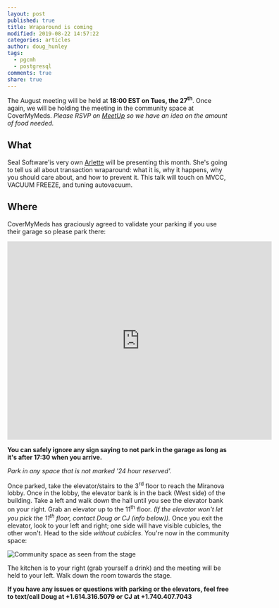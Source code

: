 ```yaml
---
layout: post
published: true
title: Wraparound is coming
modified: 2019-08-22 14:57:22
categories: articles
author: doug_hunley
tags:
  - pgcmh
  - postgresql
comments: true
share: true
---
```


The August meeting will be held at **18:00 EST on Tues, the 27<sup>th</sup>**. Once again, we will be holding the meeting in the community space at CoverMyMeds. *Please RSVP on [MeetUp](https://www.meetup.com/postgresCMH/events/bjbmcmyzlbkc/) so we have an idea on the amount of food needed.*

What
----

Seal Software'is very own [Arlette](https://www.linkedin.com/in/arlette-garay-28075a2/) will be presenting this month. She's going to tell us all about transaction wraparound: what it is, why it happens, why you should care about, and how to prevent it. This talk will touch on MVCC, VACUUM FREEZE, and tuning autovacuum.



Where
-----

CoverMyMeds has graciously agreed to validate your parking if you use their garage so please park there:

<iframe src="https://www.google.com/maps/embed?pb=!1m0!3m2!1sen!2sus!4v1488389756992!6m8!1m7!1sLjB1moOcFPJm5UT4cdhnig!2m2!1d39.95415440342131!2d-83.0050335305906!3f321.1273220824533!4f-4.543767100369678!5f0.7820865974627469" width="600" height="450" frameborder="0" style="border:0" allowfullscreen></iframe>

 **You can safely ignore any sign saying to not park in the garage as long as it's after 17:30 when you arrive.**

_Park in any space that is not marked '24 hour reserved'._

Once parked, take the elevator/stairs to the 3<sup>rd</sup> floor to reach the Miranova lobby. Once in the lobby, the elevator bank is in the back (West side) of the building. Take a left and walk down the hall until you see the elevator bank on your right. Grab an elevator up to the 11<sup>th</sup> floor. _(If the elevator won't let you pick the 11<sup>th</sup> floor, contact Doug or CJ (info below))._ Once you exit the elevator, look to your left and right; one side will have visible cubicles, the other won't. Head to the side _without cubicles_. You're now in the community space:

![Community space as seen from the stage](https://www.scriptscribe.org/wp-content/uploads/2015/12/Hour-of-code-2.jpg)

The kitchen is to your right (grab yourself a drink) and the meeting will be held to your left. Walk down the room towards the stage.

**If you have any issues or questions with parking or the elevators, feel free to text/call Doug at +1.614.316.5079 or CJ at +1.740.407.7043**
